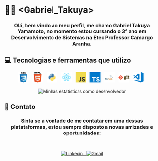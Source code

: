 # 👨‍💻 <Gabriel_Takuya>

<h3 align="center"> Olá, bem vindo ao meu perfil, me chamo Gabriel Takuya Yamamoto, no momento estou cursando o 3° ano em Desenvolvimento de Sistemas na Etec Professor Camargo Aranha.<h3>

<h2> 💻 Tecnologias e ferramentas que utilizo</h2>

<p align="center">
<code title="CSS"><img height="35" width="35" src="https://raw.githubusercontent.com/github/explore/80688e429a7d4ef2fca1e82350fe8e3517d3494d/topics/css/css.png" ></code>&nbsp;&nbsp;
<code title="html"><img height="35" width="35" src="https://raw.githubusercontent.com/github/explore/80688e429a7d4ef2fca1e82350fe8e3517d3494d/topics/html/html.png" ></code>&nbsp;&nbsp;
<code title="Python"><img height="35" width="35" src="https://raw.githubusercontent.com/github/explore/80688e429a7d4ef2fca1e82350fe8e3517d3494d/topics/python/python.png" ></code>&nbsp;&nbsp;
<code title="React"><img height="35" width="35" src="https://raw.githubusercontent.com/github/explore/80688e429a7d4ef2fca1e82350fe8e3517d3494d/topics/react/react.png" ></code>&nbsp;&nbsp;
<code title="JavaScript"><img height="35" width="35" src="https://raw.githubusercontent.com/github/explore/80688e429a7d4ef2fca1e82350fe8e3517d3494d/topics/javascript/javascript.png" ></code>&nbsp;&nbsp;
<code title="TypeScript"><img height="35" width="35" src="https://raw.githubusercontent.com/github/explore/80688e429a7d4ef2fca1e82350fe8e3517d3494d/topics/typescript/typescript.png" ></code>&nbsp;&nbsp;
<code title="MySQL"><img height="35" width="35" src="https://raw.githubusercontent.com/github/explore/80688e429a7d4ef2fca1e82350fe8e3517d3494d/topics/mysql/mysql.png" ></code>&nbsp;&nbsp;
<code title="git"><img height="35" width="35" src="https://raw.githubusercontent.com/github/explore/80688e429a7d4ef2fca1e82350fe8e3517d3494d/topics/git/git.png" ></code>&nbsp;&nbsp;
<code title="VsCode"><img height="35" width="35" src="https://raw.githubusercontent.com/github/explore/80688e429a7d4ef2fca1e82350fe8e3517d3494d/topics/visual-studio-code/visual-studio-code.png" ></code>&nbsp;&nbsp;
</br></br>

<img src="https://github-readme-stats.vercel.app/api?username=Takkuya&show_icons=true&theme=dracula&hide=prs,issues" alt="Minhas estatísticas como desenvolvedor" />

</p>

<h2> 📱 Contato </h2>
<h3 align="center">Sinta se a vontade de me contatar em uma dessas platataformas, estou sempre disposto a novas amizades e oportunidades: </h3>
</br>
<p align="center">
<a href="https://www.linkedin.com/in/gabriel-takuya-yamamoto-8a05691a4/" target="_blank" alt="Linkedin" > 
<img src="https://img.shields.io/badge/%20-Linkedin-blue?style=flat-square&logo=Linkedin&Color=white" alt="Linkedin" style="width:13%;">
&nbsp;
</a>

<a href="http://takuyagabriel@gmail.com/">
    <img src="https://img.shields.io/badge/%20-Email-red?style=flat-square&logo=Gmail&logoColor=white" alt="Gmail"  style="width:10%;" >
</a>
</p>


<!--
**Takkuya/Takkuya** is a ✨ _special_ ✨ repository because its `README.md` (this file) appears on your GitHub profile.

Here are some ideas to get you started:

- 🔭 I’m currently working on ...
- 🌱 I’m currently learning ...
- 👯 I’m looking to collaborate on ...
- 🤔 I’m looking for help with ...
- 💬 Ask me about ...
- 📫 How to reach me: ...
- 😄 Pronouns: ...
- ⚡ Fun fact: ...
-->

